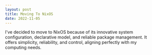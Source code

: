 ```yaml
---
layout: post
title: Moving To NixOS
date: 2022-11-05
---
```


I've decided to move to NixOS because of its innovative system configuration, declarative model, and reliable package management. It offers simplicity, reliability, and control, aligning perfectly with my computing needs.